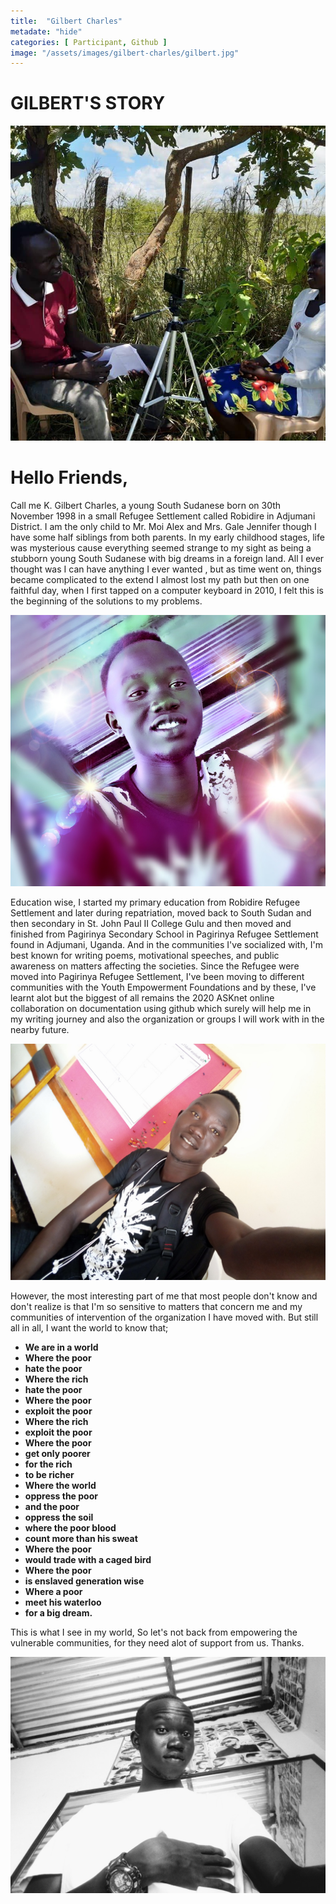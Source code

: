 ```yaml
---
title:  "Gilbert Charles"
metadate: "hide"
categories: [ Participant, Github ]
image: "/assets/images/gilbert-charles/gilbert.jpg"
---
```


<p style="text-align:center; font-size:2em;"><a href="https://github.com/gibertgibs"><i class="fab fa-github"></i></a> <a href="mailto:ck.gilbert012@gmail.com"><i class="fas fa-envelope"></i></a> <a href="https://wa.me/+256778382228"><i class="fab fa-whatsapp"></i></a> <a href="https://twitter.com/gilbert_writesP"><i class="fab fa-twitter"></i></a> <a href="https://www.facebook.com/kenyi.gilbertcharles.1"><i class="fab fa-facebook"></i></a> <a href="https://www.instagram.com/gilbips01/"><i class="fab fa-instagram"></i></a></p>

# GILBERT'S STORY

![](../assets/images/gilbert-charles/gilbert-2.jpg)

# Hello Friends,

Call me K. Gilbert Charles, a young South Sudanese born on 30th November 1998 in a small Refugee Settlement called Robidire in Adjumani District. I am the only child to Mr. Moi Alex and Mrs. Gale Jennifer though I have some half siblings from both parents. In my early childhood stages, life was mysterious cause everything seemed strange to my sight as being a stubborn young South Sudanese with big dreams in a foreign land. All I ever thought was I can have anything I ever wanted , but as time went on, things became complicated to the extend I almost lost my path but then on one faithful day, when I first tapped on a computer keyboard in 2010, I felt this is the beginning of the solutions to my problems.

![](../assets/images/gilbert-charles/gilbert-3.jpg)

Education wise, I started my primary education from Robidire Refugee Settlement and later during repatriation, moved back to South Sudan and then secondary in St. John Paul II College Gulu and then moved and finished from Pagirinya Secondary School in Pagirinya Refugee Settlement found in Adjumani, Uganda. And in the communities I've socialized with, I'm best known for writing poems, motivational speeches, and public awareness on matters affecting the societies. Since the Refugee were moved into Pagirinya Refugee Settlement, I've been moving to different communities with the Youth Empowerment Foundations and by these, I've learnt alot but the biggest of all remains the 2020 ASKnet online collaboration on documentation using github which surely will help me in my writing journey and also the organization or groups I will work with in the nearby future.

![](../assets/images/gilbert-charles/gilbert-4.jpg)

However, the most interesting part of me that most people don't know and don't realize is that I'm so sensitive to matters that concern me and my communities of intervention of the organization I have moved with. But still all in all, I want the world to know that; 
- **We are in a world**
- **Where the poor**
- **hate the poor**
- **Where the rich**
- **hate the poor**
- **Where the poor**
- **exploit the poor**
- **Where the rich**
- **exploit the poor**
- **Where the poor**
- **get only poorer**
- **for the rich**
- **to be richer**
- **Where the world**
- **oppress the poor**
- **and the poor**
- **oppress the soil**
- **where the poor blood**
- **count more than his sweat**
- **Where the poor**
- **would trade with a caged bird**
- **Where the poor**
- **is enslaved generation wise**
- **Where a poor**
- **meet his waterloo**
- **for a big dream.**

This is what I see in my world, So let's not back from empowering the vulnerable communities, for they need alot of support from us. Thanks.

![](../assets/images/gilbert-charles/gilbert-5.jpg)